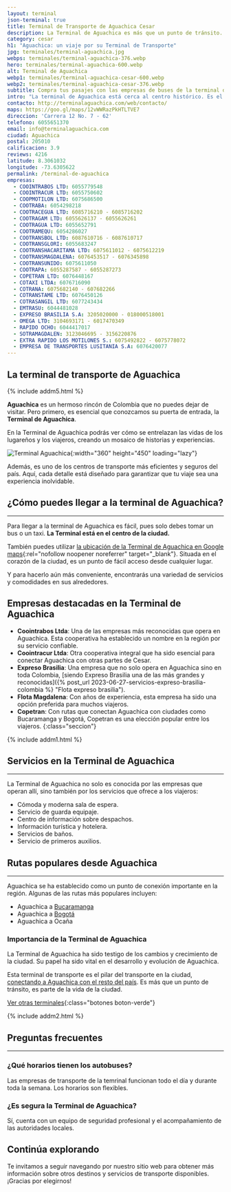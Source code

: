 ```yaml
---
layout: terminal
json-terminal: true
title: Terminal de Transporte de Aguachica Cesar
description: La Terminal de Aguachica es más que un punto de tránsito. Conoce sus empresas transportadoras, servicios y más. ¡Entra ahora!
category: cesar
h1: "Aguachica: un viaje por su Terminal de Transporte"
jpg: terminales/terminal-aguachica.jpg
webps: terminales/terminal-aguachica-376.webp
hero: terminales/terminal-aguachica-600.webp
alt: Terminal de Aguachica
webp1: terminales/terminal-aguachica-cesar-600.webp
webp2: terminales/terminal-aguachica-cesar-376.webp
subtitle: Compra tus pasajes con las empresas de buses de la terminal de Aguachica
intro: "La terminal de Aguachica está cerca al centro histórico. Es el centro de transporte de toda la región de la costa caribeña colombiana."
contacto: http://terminalaguachica.com/web/contacto/
maps: https://goo.gl/maps/12vWWRazPkHTLTVE7
direccion: 'Carrera 12 No. 7 - 62'
telefono: 6055651370
email: info@terminalaguachica.com
ciudad: Aguachica
postal: 205010
calificacion: 3.9
reviews: 4216
latitude: 8.3061032
longitude: -73.6305622
permalink: /terminal-de-aguachica
empresas:
  - COOINTRABOS LTD: 6055779548
  - COOINTRACUR LTD: 6055750602
  - COOPMOTILON LTD: 6075686500
  - COOTRABA: 6054298218
  - COOTRACEGUA LTD: 6085716210 - 6085716202
  - COOTRAGAM LTD: 6055626137 - 6055626261
  - COOTRAGUA LTD: 6055652791
  - COOTRAMEQU: 6054286027
  - COOTRANSBOL LTD: 6087610716 - 6087610717
  - COOTRANSGLORI: 6055683247
  - COOTRANSHACARITAMA LTD: 6075611012 - 6075612219
  - COOTRANSMAGDALENA: 6076453517 - 6076345898
  - COOTRANSUNIDO: 6075611050
  - COOTRAPA: 6055287587 - 6055287273
  - COPETRAN LTD: 6076448167
  - COTAXI LTDA: 6076716090
  - COTRANA: 6075682140 - 607682266
  - COTRANSTAME LTD: 6076450126
  - COTRASANGIL LTD: 6077243434
  - EMTRASU: 6044481028
  - EXPRESO BRASILIA S.A: 3205020000 - 018000518001
  - OMEGA LTD: 3104693171 - 6017470349
  - RAPIDO OCHO: 6044417017
  - SOTRAMAGDALEN: 3123046695 - 3156220876
  - EXTRA RAPIDO LOS MOTILONES S.: 6075492822 - 6075778072
  - EMPRESA DE TRANSPORTES LUSITANIA S.A: 6076420077
---
```

## La terminal de transporte de Aguachica

{% include addm5.html %}

**Aguachica** es un hermoso rincón de Colombia que no puedes dejar de visitar. Pero primero, es esencial que conozcamos su puerta de entrada, la **Terminal de Aguachica**.

En la Terminal de Aguachica podrás ver cómo se entrelazan las vidas de los lugareños y los viajeros, creando un mosaico de historias y experiencias.

![Terminal Aguachica]({{site.baseurl}}/img/{{page.webp2}} "Terminal transporte Aguachica"){:width="360" height="450" loading="lazy"}

Además, es uno de los centros de transporte más eficientes y seguros del país. Aquí, cada detalle está diseñado para garantizar que tu viaje sea una experiencia inolvidable.

## ¿Cómo puedes llegar a la terminal de Aguachica?

-----

Para llegar a la terminal de Aguachica es fácil, pues solo debes tomar un bus o un taxi. **La Terminal está en el centro de la ciudad.**

También puedes utilizar [la ubicación de la Terminal de Aguachica en Google maps]({{page.maps}}){:rel="nofollow noopener noreferrer" target="_blank"}. Situada en el corazón de la ciudad, es un punto de fácil acceso desde cualquier lugar.

Y para hacerlo aún más conveniente, encontrarás una variedad de servicios y comodidades en sus alrededores.

## Empresas destacadas en la Terminal de Aguachica

- **Coointrabos Ltda**: Una de las empresas más reconocidas que opera en Aguachica. Esta cooperativa ha establecido un nombre en la región por su servicio confiable.
- **Coointracur Ltda**: Otra cooperativa integral que ha sido esencial para conectar Aguachica con otras partes de Cesar.
- **Expreso Brasilia**: Una empresa que no solo opera en Aguachica sino en toda Colombia, [siendo Expreso Brasilia una de las más grandes y reconocidas]({% post_url 2023-06-27-servicios-expreso-brasilia-colombia %} "Flota expreso brasilia").
- **Flota Magdalena**: Con años de experiencia, esta empresa ha sido una opción preferida para muchos viajeros.
- **Copetran**: Con rutas que conectan Aguachica con ciudades como Bucaramanga y Bogotá, Copetran es una elección popular entre los viajeros.
{:class="seccion"}

{% include addm1.html %}

## Servicios en la Terminal de Aguachica

-----

La Terminal de Aguachica no solo es conocida por las empresas que operan allí, sino también por los servicios que ofrece a los viajeros:

- Cómoda y moderna sala de espera.
- Servicio de guarda equipaje.
- Centro de información sobre despachos.
- Información turística y hotelera.
- Servicios de baños.
- Servicio de primeros auxilios.

## Rutas populares desde Aguachica

-----

Aguachica se ha establecido como un punto de conexión importante en la región. Algunas de las rutas más populares incluyen:

- Aguachica a [Bucaramanga]({{'terminal-de-bucaramanga'|relative_url}} "Terminal transporte Bucaramanga")
- Aguachica a [Bogotá]({{'terminal-de-bogota'|relative_url}} "Terminales transporte Bogota")
- Aguachica a Ocaña

### Importancia de la Terminal de Aguachica

La Terminal de Aguachica ha sido testigo de los cambios y crecimiento de la ciudad. Su papel ha sido vital en el desarrollo y evolución de Aguachica.

Esta terminal de transporte es el pilar del transporte en la ciudad, [conectando a Aguachica con el resto del país]({{'terminales-de-colombia'|relative_url}}). Es más que un punto de tránsito, es parte de la vida de la ciudad.

[Ver otras terminales](/terminales-de-colombia){:class="botones boton-verde"}

{% include addm2.html %}

## Preguntas frecuentes

-----

### ¿Qué horarios tienen los autobuses?

Las empresas de transporte de la temrinal funcionan todo el día y durante toda la semana. Los horarios son flexibles.

### ¿Es segura la Terminal de Aguachica?

Sí, cuenta con un equipo de seguridad profesional y el acompañamiento de las autoridades locales.

## Continúa explorando

Te invitamos a seguir navegando por nuestro sitio web para obtener más información sobre otros destinos y servicios de transporte disponibles. ¡Gracias por elegirnos!
